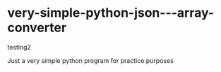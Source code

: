 # very-simple-python-json---array-converter
testing2

Just a very simple python program for practice purposes
